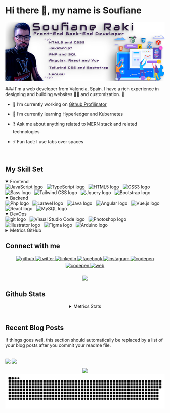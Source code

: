 
# Hi there 👋, my name is Soufiane

<div align="center">
 
![](https://github.com/soufian3raki/soufian3raki/blob/main/template.png)
</div>
### I'm a web developer from Valencia, Spain. I have a rich experience in designing and building websites 👨‍💻 and customization.  🚀  
  

- 🔭 I’m currently working on [Github Profilinator](https://github.com/rishavanand/github-profilinator)  
  

- 🌱 I’m currently learning Hyperledger and Kubernetes  
  

- ❓ Ask me about anything related to MERN stack and related technologies  
  

- ⚡ Fun fact: I use tabs over spaces  
  

<br/>  


## My Skill Set  
<details open>
    <summary>Frontend</summary>
    <img src="https://img.shields.io/badge/JavaScript-282C34?logo=javascript&logoColor=F7DF1E" alt="JavaScript logo" title="JavaScript" height="25" />
    &nbsp;
    <img src="https://img.shields.io/badge/TypeScript-282C34?logo=typescript&logoColor=3178C6" alt="TypeScript logo" title="TypeScript" height="25" />
    &nbsp;
    <img src="https://img.shields.io/badge/HTML5-282C34?logo=html5&logoColor=E34F26" alt="HTML5 logo" title="HTML5" height="25" />
    &nbsp;
    <img src="https://img.shields.io/badge/CSS3-282C34?logo=css3&logoColor=1572B6" alt="CSS3 logo" title="CSS3" height="25" />
    &nbsp;
    <img src="https://img.shields.io/badge/Sass-282C34?logo=sass&logoColor=CC6699" alt="Sass logo" title="Sass" height="25" />
    &nbsp;
    <img src="https://img.shields.io/badge/Tailwind%20CSS-282C34?logo=tailwind-css&logoColor=38B2AC" alt="Tailwind CSS logo" title="Tailwind CSS" height="25" />
    &nbsp;
    <img src="https://img.shields.io/badge/Jquery-282C34?logo=Jquery&logoColor=0068ab" alt="Jquery logo" title="Jquery" height="25" />
    &nbsp;
    <img src="https://img.shields.io/badge/Bootstrap-282C34?logo=Bootstrap&logoColor=563d7c" alt="Bootstrap logo" title="Bootstrap" height="25" />
</details>
<details open>
    <summary>Backend</summary>
    <img src="https://img.shields.io/badge/Php-282C34?logo=Php&logoColor=777cb6" alt="Php logo" title="Php " height="25" />
    &nbsp;
    <img src="https://img.shields.io/badge/Laravel-282C34?logo=laravel&logoColor=f72c1f" alt="Laravel logo" title="Laravel" height="25" />
    &nbsp;
    <img src="https://img.shields.io/badge/Java-282C34?logo=java&logoColor=507e9c" alt="Java logo" title="Java" height="25" />
    &nbsp;
    <img src="https://img.shields.io/badge/Angular-282C34?logo=Angular&logoColor=d6002f" alt="Angular logo" title="Angular" height="25" />
    &nbsp;
    <img src="https://img.shields.io/badge/Vue.js-282C34?logo=Vue.js" alt="Vue.js logo" title="Vue.js" height="25" />
    &nbsp;
    <img src="https://img.shields.io/badge/React-282C34?logo=React&logoColor=5ed3f3" alt="React logo" title="React" height="25" />
    &nbsp;
    <img src="https://img.shields.io/badge/MySQL-282C34?logo=MySQL" alt="MySQL logo" title="MySQL" height="25" />
</details>
<details open>
    <summary>DevOps</summary>
    <img src="https://img.shields.io/badge/git-282C34?logo=git&logoColor=F05032" alt="git logo" title="git" height="25" />
    &nbsp;
    <img src="https://img.shields.io/badge/VS%20Code-282C34?logo=visual-studio-code&logoColor=007ACC" alt="Visual Studio Code logo" title="Visual Studio Code" height="25" />
    &nbsp;
    <img src="https://img.shields.io/badge/Photoshop-282C34?logo=adobephotoshop" alt="Photoshop logo" title="Photoshop" height="25" />
    &nbsp;
    <img src="https://img.shields.io/badge/Illustrator-282C34?logo=adobeIllustrator" alt="Illustrator logo" title="Illustrator" height="25" />
    &nbsp;
    <img src="https://img.shields.io/badge/Figma-282C34?logo=Figma&logoColor=" alt="Figma logo" title="Figma" height="25" />
    &nbsp;
    <img src="https://img.shields.io/badge/Arduino-282C34?logo=Arduino&logoColor=" alt="Arduino logo" title="Arduino" height="25" />
</details>
<details>
    <summary>Metrics GitHub</summary>

![Metrics](https://metrics.lecoq.io/soufian3raki?template=classic&isocalendar=1&languages=1&stars=1&followup=1&people=1&projects=1&code=1&activity=1&achievements=1&notable=1&discussions=1&lines=1&repositories=1&gists=1&introduction=1&sponsors=1&pagespeed=1&stackoverflow=1&anilist=1&tweets=1&posts=1&rss=1&repositories=100&repositories.batch=100&repositories.forks=false&repositories.affiliations=owner&isocalendar.duration=half-year&languages.limit=8&languages.threshold=0%25&languages.colors=github&languages.sections=most-used&languages.indepth=false&languages.analysis.timeout=15&languages.categories=markup%2C%20programming&languages.recent.categories=markup%2C%20programming&languages.recent.load=300&languages.recent.days=14&stars.limit=4&followup.sections=repositories&followup.indepth=false&people.limit=24&people.identicons=false&people.size=28&people.types=followers%2C%20following&people.shuffle=false&projects.limit=4&projects.descriptions=false&code.lines=12&code.load=100&code.days=3&code.visibility=public&activity.limit=5&activity.load=300&activity.days=14&activity.visibility=all&activity.timestamps=false&activity.filter=all&achievements.threshold=C&achievements.secrets=true&achievements.display=detailed&achievements.limit=0&notable.from=organization&notable.repositories=false&notable.indepth=false&notable.types=commit&discussions.categories=true&discussions.categories.limit=0&introduction.title=true&sponsors.sections=goal%2C%20about&pagespeed.url=.user.website&pagespeed.detailed=false&pagespeed.screenshot=false&stackoverflow.user=0&stackoverflow.sections=answers-top%2C%20questions-recent&stackoverflow.limit=2&stackoverflow.lines=4&stackoverflow.lines.snippet=2&anilist.medias=anime%2C%20manga&anilist.sections=favorites&anilist.limit=2&anilist.limit.characters=22&anilist.shuffle=true&anilist.user=.user.login&tweets.attachments=false&tweets.limit=2&tweets.user=.user.twitter&posts.descriptions=false&posts.covers=false&posts.limit=4&posts.user=.user.login&rss.limit=4&config.timezone=Europe%2FMadrid)

</details>

## Connect with me  
<div align="center">
<a href="https://github.com/soufian3raki" target="_blank">
<img src=https://img.shields.io/badge/github-%2324292e.svg?&style=for-the-badge&logo=github&logoColor=white alt=github style="margin-bottom: 5px;" />
</a>
<a href="https://twitter.com/soufian3raki" target="_blank">
<img src=https://img.shields.io/badge/twitter-%2300acee.svg?&style=for-the-badge&logo=twitter&logoColor=white alt=twitter style="margin-bottom: 5px;" />
</a>
<a href="https://linkedin.com/in/soufian3raki" target="_blank">
<img src=https://img.shields.io/badge/linkedin-%231E77B5.svg?&style=for-the-badge&logo=linkedin&logoColor=white alt=linkedin style="margin-bottom: 5px;" />
</a>
<a href="https://www.facebook.com/soufian3raki" target="_blank">
<img src=https://img.shields.io/badge/facebook-%232E87FB.svg?&style=for-the-badge&logo=facebook&logoColor=white alt=facebook style="margin-bottom: 5px;" />
</a>
<a href="https://instagram.com/soufian3raki" target="_blank">
<img src=https://img.shields.io/badge/instagram-%23000000.svg?&style=for-the-badge&logo=instagram&logoColor=white alt=instagram style="margin-bottom: 5px;" />
</a>
<a href="https://codepen.com/soufian3raki" target="_blank">
<img src=https://img.shields.io/badge/codepen-%23131417.svg?&style=for-the-badge&logo=codepen&logoColor=white alt=codepen style="margin-bottom: 5px;" />
</a>  
<a href="https://t.me/soufian3raki" target="_blank">
<img src=https://img.shields.io/badge/telegram-%231E77B5.svg?&style=for-the-badge&logo=telegram&logoColor=white alt=codepen style="margin-bottom: 5px;" />
<a href="https://cv.l5enio.com/" target="_blank">
<img src=https://img.shields.io/badge/telegram-%23131417.svg?&style=for-the-badge&logo=googlechrome&logoColor=white alt=web style="margin-bottom: 5px;" />
</a> 
</div>   
<br/>   
<div align="center">
<img src="https://github-readme-twitter.gazf.vercel.app/api?id=soufian3raki&layout=wide" align="center" height="" width="" />
</div>  

## Github Stats  
<details  align="center">
    <summary>Metrics Stats</summary>

[![trophy](https://github-profile-trophy.vercel.app/?username=soufian3raki&theme=dracula)](https://github.com/ryo-ma/github-profile-trophy)


[<img height="160em" src="https://github-readme-stats.vercel.app/api?username=soufian3raki&show_icons=true&theme=synthwave&include_all_commits=true&count_private=true" />]() [<img height="160em" src="https://github-readme-stats.vercel.app/api/top-langs/?username=soufian3raki&layout=compact&langs_count=7&theme=synthwave" />]()

![GitHub Activity Graph](https://activity-graph.herokuapp.com/graph?username=soufian3raki&bg_color=2b213a&color=FFFFFF&line=e5289e&point=FFFFFF&hide_border=true)  

![GitHub streak stats](https://github-readme-streak-stats.herokuapp.com?user=soufian3raki&theme=synthwave&hide_border=true&date_format=j%2Fn%5B%2FY%5D)  

![GitHub streak stats](https://github-readme-stats.vercel.app/api/pin/?username=nuvolcrm&repo=nuvolcrm&theme=synthwave)
![GitHub streak stats](https://github-readme-stats.vercel.app/api/pin/?username=soufian3raki&repo=portfolio&theme=synthwave)

![GitHub platane](https://github.com/soufian3raki/soufian3raki/blob/main/github-contribution-grid-snake-1-11-2022.svg)  

</details>
<br/>  

## Recent Blog Posts  
<!-- BLOG-POST-LIST:START -->  
If things goes well, this section should automatically be replaced by a list of your blog posts after you commit your readme file. 
<!-- BLOG-POST-LIST:END -->  
<br/>  
<img src="https://komarev.com/ghpvc/?username=soufian3raki&&style=flat-square" align="center" />
<a href="https://paypal.me/soufian3raki" target="_blank" style="display: inline-block;">
    <img
        src="https://img.shields.io/badge/Donate-PayPal-blue.svg?style=flat-square" 
        align="center"
    />
</a>
<br/>  
<div align="center">
 
![](https://camo.githubusercontent.com/6038c8f1fd8f60de75477470e5a87210e9256202e01dfba9986446304a0f0254/68747470733a2f2f63617073756c652d72656e6465722e76657263656c2e6170702f6170693f747970653d776176696e6726636f6c6f723d6772616469656e74266865696768743d36302673656374696f6e3d666f6f746572)  
![GitHub platane](https://github.com/soufian3raki/soufian3raki/blob/main/github-contribution-grid-snake-1-11-2022.svg)  

 </div>

